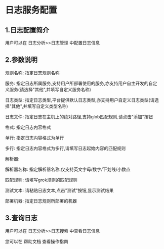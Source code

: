 # 日志服务配置


## 1.日志配置简介

用户可以在 日志分析>>日志管理 中配置日志信息

## 2.参数说明

规则名称: 指定日志规则名称

服务: 指定日志所属服务,支持用户所部署使用的服务,亦支持用户自主开发的自定义服务(请选择"其他",并填写自定义服务名称)

日志类型: 指定日志类型,平台提供默认日志类型,亦支持用户自定义日志类型(请选择"其他",并填写自定义类型名称)

日志文件: 指定日志在主机上的绝对路径,支持glob匹配规则,请点击"添加"按钮

格式: 指定日志内容格式

单行: 指定日志内容格式为单行

多行: 指定日志内容格式为多行,请填写日志起始内容的匹配规则

解析器:

解析器名称: 指定解析器名称,仅支持英文字母/数字/下划线/小数点

匹配规则: 请填写grok规则的匹配规则

测试文本: 请粘贴日志文本,点击"测试"按钮,显示测试结果

部署机器: 指定日志规则所部署的机器

## 3.查询日志

用户可以在 日志分析>>日志搜索 中查看日志信息

您可以在 帮助文档 查看操作指南
